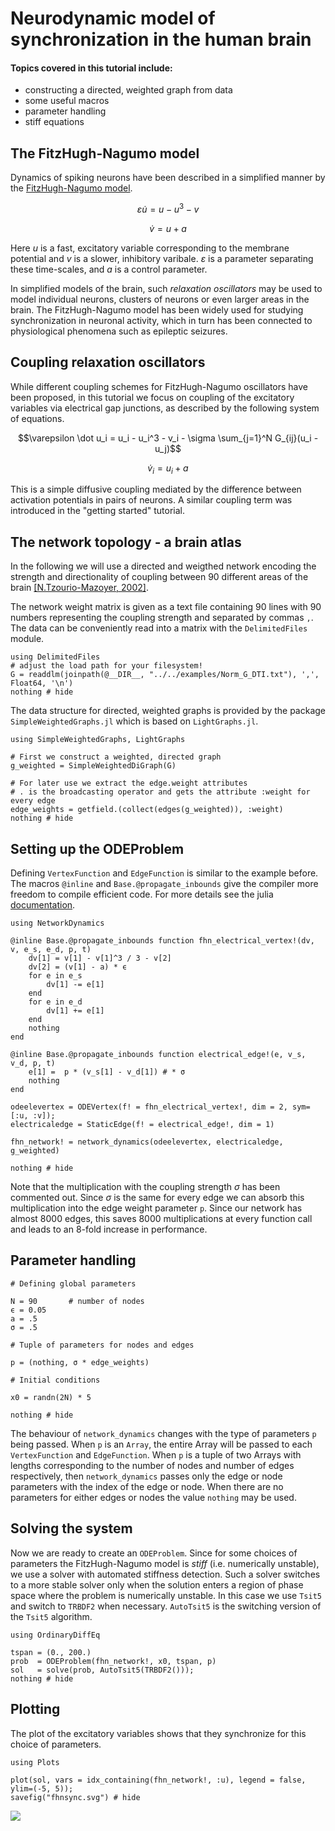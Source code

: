 # Neurodynamic model of synchronization in the human brain

#### Topics covered in this tutorial include:
 * constructing a directed, weighted graph from data
 * some useful macros
 * parameter handling
 * stiff equations

## The FitzHugh-Nagumo model

Dynamics of spiking neurons have been described in a simplified manner by the [FitzHugh-Nagumo model](https://en.wikipedia.org/wiki/FitzHugh%E2%80%93Nagumo_model).

```math
\varepsilon \dot u  =  u - u^3 - v
```
```math
\dot v  =   u + a
```


Here $u$ is a fast, excitatory variable corresponding to the membrane potential and $v$ is a slower, inhibitory varibale. $\varepsilon$ is a parameter separating these time-scales, and $a$ is a control parameter.

In simplified models of the brain, such *relaxation oscillators* may be used to model individual neurons, clusters of neurons or even larger areas in the brain. The FitzHugh-Nagumo model has been widely used for studying synchronization in neuronal activity, which in turn has been connected to physiological phenomena such as epileptic seizures.

## Coupling relaxation oscillators

While different coupling schemes for FitzHugh-Nagumo oscillators have been proposed, in this tutorial we focus on coupling of the excitatory variables via electrical gap junctions, as described by the following system of equations.

```math
\varepsilon \dot u_i =  u_i - u_i^3 - v_i - \sigma \sum_{j=1}^N G_{ij}(u_i - u_j)
```
```math
\dot v_i  =   u_i + a
```

This is a simple diffusive coupling mediated by the difference between activation potentials in pairs of neurons. A similar coupling term was introduced in the "getting started" tutorial.

## The network topology - a brain atlas

In the following we will use a directed and weigthed network encoding the strength and directionality of coupling between 90 different areas of the brain [[N.Tzourio-Mazoyer, 2002]](https://www.sciencedirect.com/science/article/abs/pii/S1053811901909784).

The network weight matrix is given as a text file containing 90 lines with 90 numbers representing the coupling strength and separated by commas `,`. The data can be conveniently read into a matrix with the `DelimitedFiles` module.


```@example fhn
using DelimitedFiles
# adjust the load path for your filesystem!
G = readdlm(joinpath(@__DIR__, "../../examples/Norm_G_DTI.txt"), ',', Float64, '\n')
nothing # hide
```

The data structure for directed, weighted graphs is provided by the package `SimpleWeightedGraphs.jl` which is based on `LightGraphs.jl`.


```@example fhn
using SimpleWeightedGraphs, LightGraphs

# First we construct a weighted, directed graph
g_weighted = SimpleWeightedDiGraph(G)

# For later use we extract the edge.weight attributes
# . is the broadcasting operator and gets the attribute :weight for every edge
edge_weights = getfield.(collect(edges(g_weighted)), :weight)
nothing # hide
```

## Setting up the ODEProblem

Defining `VertexFunction` and `EdgeFunction` is similar to the example before. The macros `@inline` and `Base.@propagate_inbounds` give the compiler more freedom to compile efficient code. For more details see the julia [documentation](https://docs.julialang.org/en/v1/devdocs/boundscheck/).


```@example fhn
using NetworkDynamics

@inline Base.@propagate_inbounds function fhn_electrical_vertex!(dv, v, e_s, e_d, p, t)
    dv[1] = v[1] - v[1]^3 / 3 - v[2]
    dv[2] = (v[1] - a) * ϵ
    for e in e_s
        dv[1] -= e[1]
    end
    for e in e_d
        dv[1] += e[1]
    end
    nothing
end

@inline Base.@propagate_inbounds function electrical_edge!(e, v_s, v_d, p, t)
    e[1] =  p * (v_s[1] - v_d[1]) # * σ
    nothing
end

odeelevertex = ODEVertex(f! = fhn_electrical_vertex!, dim = 2, sym=[:u, :v]);
electricaledge = StaticEdge(f! = electrical_edge!, dim = 1)

fhn_network! = network_dynamics(odeelevertex, electricaledge, g_weighted)

nothing # hide
```

Note that the multiplication with the coupling strength $\sigma$ has been commented out. Since $\sigma$ is the same for every edge we can absorb this multiplication into the edge weight parameter `p`. Since our network has almost 8000 edges, this saves 8000 multiplications at every function call and leads to an 8-fold increase in performance.

## Parameter handling

```@example fhn
# Defining global parameters

N = 90       # number of nodes
ϵ = 0.05
a = .5
σ = .5

# Tuple of parameters for nodes and edges

p = (nothing, σ * edge_weights)

# Initial conditions

x0 = randn(2N) * 5

nothing # hide
```

The behaviour of `network_dynamics` changes with the type of parameters `p` being passed. When `p` is an `Array`, the entire Array will be passed to each `VertexFunction` and `EdgeFunction`. When `p` is a tuple of two Arrays with lengths corresponding to the number of nodes and number of edges respectively, then `network_dynamics` passes only the edge or node parameters with the index of the edge or node. When there are no parameters for either edges or nodes the value `nothing` may be used.

## Solving the system

Now we are ready to create an `ODEProblem`. Since for some choices of parameters the FitzHugh-Nagumo model is *stiff* (i.e. numerically unstable), we use a solver with automated stiffness detection. Such a solver switches to a more stable solver only when the solution enters a region of phase space where the problem is numerically unstable. In this case we use `Tsit5` and switch to `TRBDF2` when necessary. `AutoTsit5` is the switching version of the `Tsit5` algorithm.


```@example fhn
using OrdinaryDiffEq

tspan = (0., 200.)
prob  = ODEProblem(fhn_network!, x0, tspan, p)
sol   = solve(prob, AutoTsit5(TRBDF2()));
nothing # hide
```

## Plotting

The plot of the excitatory variables shows that they synchronize for this choice of parameters.


```@example fhn
using Plots

plot(sol, vars = idx_containing(fhn_network!, :u), legend = false, ylim=(-5, 5));
savefig("fhnsync.svg") # hide
```

![](fhnsync.svg)
